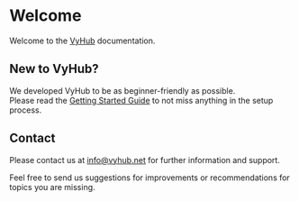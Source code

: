# Welcome

Welcome to the [VyHub](https://vyhub.net) documentation.

## New to VyHub?

We developed VyHub to be as beginner-friendly as possible.  
Please read the [Getting Started Guide](/quickstart "Getting Started") to not miss anything in the setup process.

## Contact

Please contact us at <info@vyhub.net> for further information and support.

Feel free to send us suggestions for improvements or recommendations for topics you are missing.
